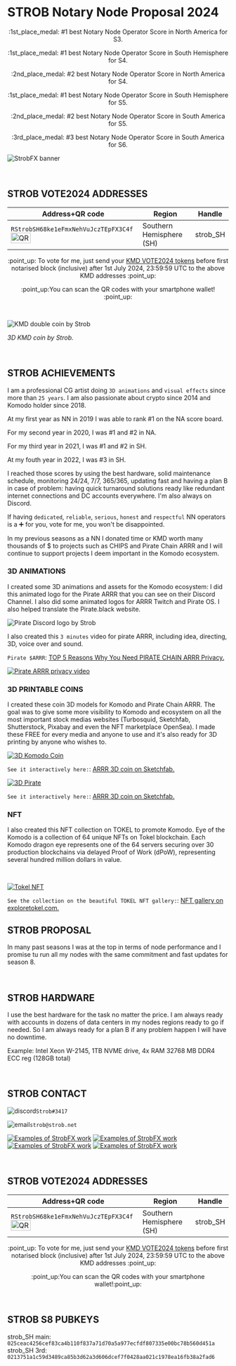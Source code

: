 # STROB Notary Node Proposal 2024

<p align="center">
:1st_place_medal: #1 best Notary Node Operator Score in North America for S3.
 </p>
<p align="center">
:1st_place_medal: #1 best Notary Node Operator Score in South Hemisphere for S4.
</p>
<p align="center">
:2nd_place_medal: #2 best Notary Node Operator Score in North America for S4.
</p>
<p align="center">
:1st_place_medal: #1 best Notary Node Operator Score in South Hemisphere for S5.
</p>
<p align="center">
:2nd_place_medal: #2 best Notary Node Operator Score in South America for S5.
</p>
<p align="center">
:3rd_place_medal: #3 best Notary Node Operator Score in South America for S6.
</p>

![StrobFX banner](https://drive.google.com/uc?export=view&id=1pGUrWOPGNMZDJUCCXyhLLV7R0RZjQtQx)

<br>


## STROB VOTE2024 ADDRESSES

| Address+QR code  | Region | Handle |
| ------------- | ------------- | ------------- |
| ```RStrobSH68ke1eFmxNehVuJczTEpFX3C4f``` <img src="https://drive.google.com/uc?export=view&id=1yonOIJz8Wg4bdPcc3eDKtEXggDGh4Bu9" width=40% height=40% alt=QR code>  | Southern Hemisphere (SH)  | strob_SH |

<p align="center">
:point_up: To vote for me, just send your <a href="https://github.com/KomodoPlatform/dPoW/blob/dev/doc/bible.md#the-notary-node-election-process">KMD VOTE2024 tokens</a> before first notarised block (inclusive) after 1st July 2024, 23:59:59 UTC to the above KMD addresses :point_up:
</p>

<p align="center">
:point_up:You can scan the QR codes with your smartphone wallet! :point_up:
</p>

<br>


![KMD double coin by Strob](https://drive.google.com/uc?export=view&id=13pWX0X3SZLUDaCYLTgBZNlOskaDMDdBZ)

*3D KMD coin by Strob.*

<br>


## STROB ACHIEVEMENTS

I am a professional CG artist doing `3D animations` and `visual effects` since more than `25 years`. I am also passionate about crypto since 2014 and Komodo holder since 2018.

At my first year as NN in 2019 I was able to rank #1 on the NA score board.

For my second year in 2020, I was #1 and #2 in NA.

For my third year in 2021, I was #1 and #2 in SH.

At my fouth year in 2022, I was #3 in SH.

I reached those scores by using the best hardware, solid maintenance schedule, monitoring 24/24, 7/7, 365/365, updating fast and having a plan B in case of problem: having quick turnaround solutions ready like redundant internet connections and DC accounts everywhere. I'm also always on Discord.

If having `dedicated`, `reliable`, `serious`, `honest` and `respectful` NN operators is a :heavy_plus_sign: for you, vote for me, you won't be disappointed.

In my previous seasons as a NN I donated time or KMD worth many thousands of $ to projects such as CHIPS and Pirate Chain ARRR and I will continue to support projects I deem important in the Komodo ecosystem.


### 3D ANIMATIONS

I created some 3D animations and assets for the Komodo ecosystem:
I did this animated logo for the Pirate ARRR that you can see on their Discord Channel. I also did some animated logos for ARRR Twitch and Pirate OS. I also helped translate the Pirate.black website.

![Pirate Discord logo by Strob](https://drive.google.com/uc?export=view&id=1AkcwUnNPHveAINBWobI4tBGRfsjbx8H6 "Pirate gif by Strob")


I also created this `3 minutes` video for pirate ARRR, including idea, directing, 3D, voice over and sound.

`Pirate $ARRR`: <a href="https://www.youtube.com/watch?v=jWLLgYkouqE">TOP 5 Reasons Why You Need PIRATE CHAIN ARRR Privacy.</a>

[![Pirate ARRR privacy video](https://drive.google.com/uc?export=view&id=1oNnJChpwzQKLGs4CQqZxtG6JhpE_OZEA)](https://www.youtube.com/watch?v=jWLLgYkouqE)


### 3D PRINTABLE COINS

I created these coin 3D models for Komodo and Pirate Chain ARRR. The goal was to give some more visibility to Komodo and ecosystem on all the most important stock medias websites (Turbosquid, Sketchfab, Shutterstock, Pixabay and even the NFT marketplace OpenSea). I made these FREE for every media and anyone to use and it's also ready for 3D printing by anyone who wishes to.

[![3D Komodo Coin](https://drive.google.com/uc?export=view&id=1zvzpwps36xuyqihnxFTsR-TOAHZ1R_-v)](https://sketchfab.com/3d-models/komodo-season-5-2021-commemorative-coin-cbca7f642bbd4ad4a3a7289df7c69c77)
 
`See it interactively here:`: <a href="https://sketchfab.com/3d-models/komodo-season-5-2021-commemorative-coin-cbca7f642bbd4ad4a3a7289df7c69c77">ARRR 3D coin on Sketchfab.</a>

[![3D Pirate](https://drive.google.com/uc?export=view&id=1A_kedWOMhEL3CT1-TWApE1OcQrG3_dE8)](https://www.turbosquid.com/3d-models/3d-pirate-chain-coin-arrr-model-1876405)
 
`See it interactively here:`: <a href="https://sketchfab.com/3d-models/pirate-chain-coin-arrr-68c3ce58eb4649fbae9a52ac803fb884">ARRR 3D coin on Sketchfab.</a>


### NFT

I also created this NFT collection on TOKEL to promote Komodo. Eye of the Komodo is a collection of 64 unique NFTs on Tokel blockchain. Each Komodo dragon eye represents one of the 64 servers securing over 30 production blockchains via delayed Proof of Work (dPoW), representing several hundred million dollars in value.

<br>

[![Tokel NFT](https://drive.google.com/uc?export=view&id=1Q2PtPzjuRKwsdEy7SfTPZ_uLlzx7xhyi)](https://exploretokel.com/explore?collection=eye-of-the-komodo&page=1)

`See the collection on the beautiful TOKEL NFT gallery:`: <a href="https://exploretokel.com/explore?collection=eye-of-the-komodo&page=1">NFT gallery on exploretokel.com.</a>


## STROB PROPOSAL
In many past seasons I was at the top in terms of node performance and I promise tu run all my nodes with the same commitment and fast updates for season 8.

<br>

## STROB HARDWARE
I use the best hardware for the task no matter the price. I am always ready with accounts in dozens of data centers in my nodes regions ready to go if needed. So I am always ready for a plan B if any problem happen I will have no downtime.

Example: Intel Xeon W-2145, 1TB NVME drive, 4x RAM 32768 MB DDR4 ECC reg (128GB total)
 
<br>

## STROB CONTACT
![discord](https://drive.google.com/uc?export=view&id=1aU-Z7v1Ovl5LjpvC2FjiP9yL6TnPdj8D)`Strob#3417`

![email](https://drive.google.com/uc?export=view&id=1w9kGs4AbREnMCOASEF4JO26ckPGvPa1s)`strob@strob.net`

[![Examples of StrobFX work](https://drive.google.com/uc?export=view&id=168bCh2qonDM7I1hv1Pp8m9Ius83Fr0zj)](https://www.artstation.com/strob)
[![Examples of StrobFX work](https://drive.google.com/uc?export=view&id=10OUIx20aW6IWktAxblGWYnAZdIEw85BF)](https://www.imdb.com/name/nm1637450/)
[![Examples of StrobFX work](https://drive.google.com/uc?export=view&id=1mlPN7KTmSg8Mp59eWHkpO5e9KuIO7D2W)](http://vimeo.com/user1353159)
[![Examples of StrobFX work](https://drive.google.com/uc?export=view&id=1P09CjphytjKPWXKXK3awYO7Ui64yB47U)](http://www.youtube.com/user/STROBdotNET)

<br>

## STROB VOTE2024 ADDRESSES

| Address+QR code  | Region | Handle |
| ------------- | ------------- | ------------- |
| ```RStrobSH68ke1eFmxNehVuJczTEpFX3C4f``` <img src="https://drive.google.com/uc?export=view&id=1yonOIJz8Wg4bdPcc3eDKtEXggDGh4Bu9" width=40% height=40% alt=QR code>  | Southern Hemisphere (SH)  | strob_SH |

<p align="center">
:point_up: To vote for me, just send your <a href="https://github.com/KomodoPlatform/dPoW/blob/dev/doc/bible.md#the-notary-node-election-process">KMD VOTE2024 tokens</a> before first notarised block (inclusive) after 1st July 2024, 23:59:59 UTC to the above KMD addresses :point_up:
</p>

<p align="center">
:point_up:You can scan the QR codes with your smartphone wallet!:point_up:
</p>

<br>

## STROB S8 PUBKEYS

strob_SH main: `025ceac4256cef83ca4b110f837a71d70a5a977ecfdf807335e00bc78b560d451a`
<br>
strob_SH 3rd: `0213751a1c59d3489ca85b3d62a3d606dcef7f0428aa021c1978ea16fb38a2fad6`

<br>
